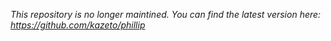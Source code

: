 *This repository is no longer maintined. You can find the latest version here: https://github.com/kazeto/phillip*
